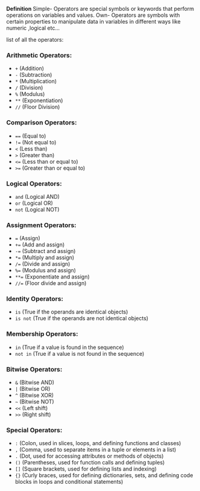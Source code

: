 **Definition**
	Simple- Operators are special symbols or keywords that perform operations on variables and values.
	Own- Operators are symbols with certain properties to manipulate data in variables in different ways like numeric ,logical etc...

list of all the operators:
### Arithmetic Operators:

- `+` (Addition)
- `-` (Subtraction)
- `*` (Multiplication)
- `/` (Division)
- `%` (Modulus)
- `**` (Exponentiation)
- `//` (Floor Division)

### Comparison Operators:

- `==` (Equal to)
- `!=` (Not equal to)
- `<` (Less than)
- `>` (Greater than)
- `<=` (Less than or equal to)
- `>=` (Greater than or equal to)

### Logical Operators:

- `and` (Logical AND)
- `or` (Logical OR)
- `not` (Logical NOT)

### Assignment Operators:

- `=` (Assign)
- `+=` (Add and assign)
- `-=` (Subtract and assign)
- `*=` (Multiply and assign)
- `/=` (Divide and assign)
- `%=` (Modulus and assign)
- `**=` (Exponentiate and assign)
- `//=` (Floor divide and assign)

### Identity Operators:

- `is` (True if the operands are identical objects)
- `is not` (True if the operands are not identical objects)

### Membership Operators:

- `in` (True if a value is found in the sequence)
- `not in` (True if a value is not found in the sequence)

### Bitwise Operators:

- `&` (Bitwise AND)
- `|` (Bitwise OR)
- `^` (Bitwise XOR)
- `~` (Bitwise NOT)
- `<<` (Left shift)
- `>>` (Right shift)

### Special Operators:

- `:` (Colon, used in slices, loops, and defining functions and classes)
- `,` (Comma, used to separate items in a tuple or elements in a list)
- `.` (Dot, used for accessing attributes or methods of objects)
- `()` (Parentheses, used for function calls and defining tuples)
- `[]` (Square brackets, used for defining lists and indexing)
- `{}` (Curly braces, used for defining dictionaries, sets, and defining code blocks in loops and conditional statements)